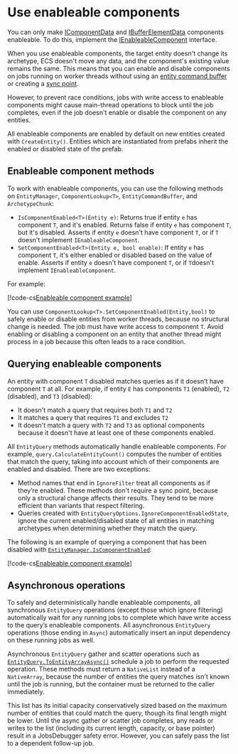 # Use enableable components

You can only make [IComponentData](xref:Unity.Entities.IComponentData) and [IBufferElementData](xref:Unity.Entities.IBufferElementData) components enableable. To do this, implement the [IEnableableComponent](xref:Unity.Entities.IEnableableComponent) interface.

When you use enableable components, the target entity doesn't change its archetype, ECS doesn't move any data, and the component's existing value remains the same. This means that you can enable and disable components on jobs running on worker threads without using an [entity command buffer](systems-entity-command-buffers.md) or creating a [sync point](concepts-structural-changes.md#sync-points). 

However, to prevent race conditions, jobs with write access to enableable components might cause main-thread operations to block until the job completes, even if the job doesn't enable or disable the component on any entities.

All enableable components are enabled by default on new entities created with `CreateEntity()`. Entities which are instantiated from prefabs inherit the enabled or disabled state of the prefab.

## Enableable component methods

To work with enableable components, you can use the following methods on `EntityManager`, `ComponentLookup<T>`, `EntityCommandBuffer`, and `ArchetypeChunk`:

* `IsComponentEnabled<T>(Entity e)`: Returns true if entity `e` has component `T`, and it's enabled. Returns false if entity `e` has component `T`, but it's disabled. Asserts if entity `e` doesn't have component `T`, or if `T` doesn't implement `IEnableableComponent`.
* `SetComponentEnabled<T>(Entity e, bool enable)`: If entity `e` has component `T`, it's either enabled or disabled based on the value of enable. Asserts if entity `e` doesn't have component `T`, or if `T`doesn't implement `IEnableableComponent`.

For example:

[!code-cs[Enableable component example](../DocCodeSamples.Tests/EnableableComponentExample.cs#enableable-example)]

You can use `ComponentLookup<T>.SetComponentEnabled(Entity,bool)` to safely enable or disable entities from worker threads, because no structural change is needed. The job must have write access to component `T`. Avoid enabling or disabling a component on an entity that another thread might process in a job because this often leads to a race condition.

## Querying enableable components

An entity with component `T` disabled matches queries as if it doesn't have component `T` at all. For example, if entity `E` has components `T1` (enabled), `T2` (disabled), and `T3` (disabled):

* It doesn't match a query that requires both `T1` and `T2`
* It matches a query that requires `T1` and excludes `T2`
* It doesn't match a query with `T2` and `T3` as optional components because it doesn't have at least one of these components enabled.

All `EntityQuery` methods automatically handle enableable components. For example, `query.CalculateEntityCount()` computes the number of entities that match the query, taking into account which of their components are enabled and disabled. There are two exceptions:

* Method names that end in `IgnoreFilter` treat all components as if they’re enabled. These methods don't require a sync point, because only a structural change affects their results. They tend to be more efficient than variants that respect filtering.
* Queries created with `EntityQueryOptions.IgnoreComponentEnabledState`, ignore the current enabled/disabled state of all entities in matching archetypes when determining whether they match the query.

The following is an example of querying a component that has been disabled with [`EntityManager.IsComponentEnabled`](xref:Unity.Entities.EntityManager.IsComponentEnabled*):

[!code-cs[Enableable component example](../DocCodeSamples.Tests/EnableableComponentExample.cs#enableable-health-example)]

## Asynchronous operations

To safely and deterministically handle enableable components, all synchronous `EntityQuery` operations (except those which ignore filtering) automatically wait for any running jobs to complete which have write access to the query’s enableable components. All asynchronous `EntityQuery` operations (those ending in `Async`) automatically insert an input dependency on these running jobs as well.

Asynchronous `EntityQuery` gather and scatter operations such as [`EntityQuery.ToEntityArrayAsync()`](xref:Unity.Entities.EntityQuery.ToEntityArrayAsync*) schedule a job to perform the requested operation. These methods must return a `NativeList` instead of a `NativeArray`, because the number of entities the query matches isn't known until the job is running, but the container must be returned to the caller immediately. 

This list has its initial capacity conservatively sized based on the maximum number of entities that could match the query, though its final length might be lower. Until the async gather or scatter job completes, any reads or writes to the list (including its current length, capacity, or base pointer) result in a JobsDebugger safety error. However, you can safely pass the list to a dependent follow-up job.